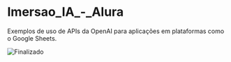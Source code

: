 # Imersao_IA_-_Alura
Exemplos de uso de APIs da OpenAI para aplicações em plataformas como o Google Sheets.

![Finalizado](http://img.shields.io/static/v1?label=STATUS&message=FINALIZADO&color=GREEN&style=for-the-badge)
